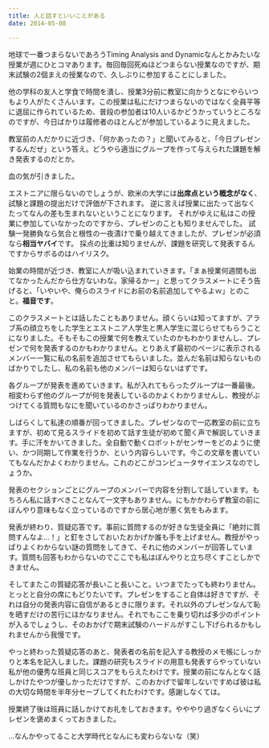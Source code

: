 ```yaml
---
title: 人と話すといいことがある
date: 2014-05-08

---
```


地球で一番つまらないであろうTiming Analysis and Dynamicなんとかみたいな授業が週にひとコマあります。毎回毎回死ぬほどつまらない授業なのですが、期末試験の2個まえの授業なので、久しぶりに参加することにしました。

他の学科の友人と学食で時間を潰し、授業3分前に教室に向かうとなにやらいつもより人がたくさんいます。この授業は私にだけつまらないのではなく全員平等に退屈に作られているため、普段の参加者は10人いるかどうかっていうところなのですが、今日ばかりは履修者のほとんどが参加しているように見えました。

教室前の人だかりに近づき、「何かあったの？」と聞いてみると、「今日プレゼンするんだぜ」という答え。どうやら適当にグループを作って与えられた課題を解き発表するのだとか。

血の気が引きました。

エストニアに限らないのでしょうが、欧米の大学には**出席点という概念がなく**、試験と課題の提出だけで評価が下されます。
逆に言えば授業に出たって出なくたってなんの差も生まれないということになります。
それがゆえに私はこの授業に参加していなかったのですから、プレゼンのことも知りませんでした。
試験一発勝負なら気合と根性の一夜漬けで乗り越えてきましたが、プレゼンが必須なら**相当ヤバイ**です。
採点の比重は知りませんが、課題を研究して発表するんですからサボるのはハイリスク。

始業の時間が近づき、教室に人が吸い込まれていきます。「まぁ授業何週間も出てなかったんだから仕方ないわな。家帰るかー」と思ってクラスメートにそう告げると、「いやいや、俺らのスライドにお前の名前追加してやるよｗ」とのこと。**福音です**。

このクラスメートとは話したこともありません。顔くらいは知ってますが、アラブ系の顔立ちをした学生とエストニア人学生と黒人学生に混じらせてもらうことになりました。そもそもこの授業で何を教えていたのかもわかりませんし、プレゼンで何を発表するのかもわかりません。とりあえず最初のページに表示されるメンバー一覧に私の名前を追加させてもらいました。並んだ名前は知らないものばかりでしたし、私の名前も他のメンバーは知らないはずです。

各グループが発表を進めていきます。私が入れてもらったグループは一番最後。相変わらず他のグループが何を発表しているのかよくわかりませんし、教授がぶつけてくる質問もなにを聞いているのかさっぱりわかりません。

しばらくして私達の順番が回ってきました。プレゼンなので一応教室の前に立ちますが、初めて見るスライドを初めて話す生徒が初めて聞く声で解説していきます。手に汗をかいてきました。全自動で動くロボットがセンサーをどのように使い、かつ同期して作業を行うか、という内容らしいです。今この文章を書いていてもなんだかよくわかりません。これのどこがコンピュータサイエンスなのでしょうか。

発表のセクションごとにグループのメンバーで内容を分割して話しています。もちろん私に話すべきことなんて一文字もありません。にもかかわらず教室の前にぼんやり意味もなく立っているのですから居心地が悪く気をもみます。

発表が終わり、質疑応答です。事前に質問するのが好きな生徒全員に「絶対に質問すんなよ…！」と釘をさしておいたおかげか誰も手を上げません。教授がやっぱりよくわからない謎の質問をしてきて、それに他のメンバーが回答しています。質問も回答もわからないのでここでも私はぼんやりと立ち尽くすことしかできません。

そしてまたこの質疑応答が長いこと長いこと。いつまでたっても終わりません。とっとと自分の席にもどりたいです。プレゼンをすること自体は好きですが、それは自分の発表内容に自信があるときに限ります。それ以外のプレゼンなんて恥を晒すだけの苦行にほかなりません。それでもここを乗り切れば多少のポイントが入るでしょうし、そのおかげで期末試験のハードルがすこし下げられるかもしれませんから我慢です。

やっと終わった質疑応答のあと、発表者の名前を記入する教授のメモ帳にしっかりと本名を記入しました。課題の研究もスライドの用意も発表すらやっていない私が他の優秀な班員と同じスコアをもらえたわけです。授業の前になんとなく話しかけたやつが優しかっただけですが、このおかげで留年しないですめば彼は私の大切な時間を半年分セーブしてくれたわけです。感謝しなくては。

授業終了後は班員に話しかけてお礼をしておきます。やややり過ぎなくらいにプレゼンを褒めまくっておきました。



…なんかやってること大学時代となんにも変わらないな（笑）
